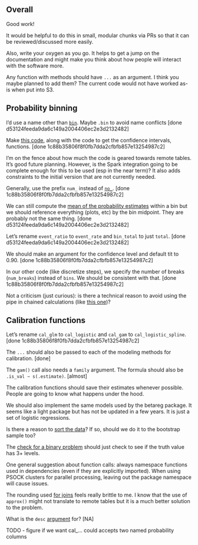 ## Overall

Good work! 

It would be helpful to do this in small, modular chunks via PRs so that it can be reviewed/discussed more easily. 

Also, write your oxygen as you go. It helps to get a jump on the documentation and might make you think about how people will interact with the software more. 

Any function with methods should have `...` as an argument. I think you maybe planned to add them? The current code would not have worked as-is when put into S3. 

## Probability binning

I’d use a name other than [`bin`](https://github.com/edgararuiz/probably/blob/ea4a85d9fd7999d477ef4652fd88a5414b1e8da2/R/calibrate.R#L499). Maybe `.bin` to avoid name conflicts [done d53124feeda9da6c149a2004406ec2e3d2132482]

Make [this code](https://github.com/edgararuiz/probably/blob/calibration/R/calibrate.R#L503:L509), along with the code to get the confidence intervals, functions. [done 1c88b35806f8f0fb7dda2cfbfb857e13254987c2]

I’m on the fence about how much the code is geared towards remote tables. It’s good future planning. However, is the Spark integration going to be complete enough for this to be used (esp in the near term)? It also adds constraints to the initial version that are not currently needed.

Generally, use the prefix `num_` instead of [`no_`](https://github.com/edgararuiz/probably/blob/calibration/R/calibrate.R#L485). [done 1c88b35806f8f0fb7dda2cfbfb857e13254987c2] 

We can still compute the [mean of the probability estimates](https://github.com/edgararuiz/probably/blob/calibration/R/calibrate.R#L505) within a bin but we should reference everything (plots, etc) by the bin midpoint. They are probably not the same thing. [done d53124feeda9da6c149a2004406ec2e3d2132482]

Let’s rename `event_ratio` to `event_rate` and `bin_total` to just `total`. [done d53124feeda9da6c149a2004406ec2e3d2132482]

We should make an argument for the confidence level and default tit to 0.90. [done 1c88b35806f8f0fb7dda2cfbfb857e13254987c2]

In our other code (like discretize steps), we specify the number of breaks (`num_breaks`) instead of `bins`. We should be consistent with that. [done 1c88b35806f8f0fb7dda2cfbfb857e13254987c2]

Not a criticism (just curious): is there a technical reason to avoid using the pipe in chained calculations (like [this one](https://github.com/edgararuiz/probably/blob/calibration/R/calibrate.R#L499:L513))? 

## Calibration functions

Let’s rename `cal_glm` to  `cal_logistic` and `cal_gam` to `cal_logistic_spline`.  [done 1c88b35806f8f0fb7dda2cfbfb857e13254987c2]

The `...` should also be passed to each of the modeling methods for calibration. [done]

The `gam()` call also needs a `family` argument. The formula should also be `.is_val ~ s(.estimate)`. [almost]

The calibration functions should save their estimates whenever possible. People are going to know what happens under the hood. 

We should also implement the same models used by the betareg package. It seems like a light package but has not be updated in a few years. It is just a set of logistic regressions. 

Is there a reason to [sort the data](https://github.com/edgararuiz/probably/blob/calibration/R/calibrate.R#L289)? If so, should we do it to the bootstrap sample too? 

The [check for a binary problem](https://github.com/edgararuiz/probably/blob/calibration/R/calibrate.R#L540:L542) should just check to see if the truth value has 3+ levels. 

One general suggestion about function calls: always namespace functions used in dependencies (even if they are explicitly imported). When using PSOCK clusters for parallel processing, leaving out the package namespace will cause issues. 

The rounding used [for joins](https://github.com/edgararuiz/probably/blob/calibration/R/calibrate.R#L117:L131) feels really brittle to me. I know that the use of `approx()` might not translate to remote tables but it is a much better solution to the problem. 

What is the `desc` [argument](https://github.com/edgararuiz/probably/blob/calibration/R/calibrate.R#L78) for? [NA]

TODO - figure if we want cal_... could accepts two named probability columns